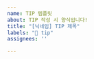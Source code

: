 ```yaml
---
name: TIP 템플릿
about: TIP 작성 시 양식입니다!
title: "[닉네임] TIP 제목"
labels: "🍯 tip"
assignees: ''

---
```


<!--
- 제목은 "[닉네임] TIP 제목"으로 부탁드립니다.
- Assignees는 꿀팁 제공자로 해주세요.
- TIP은 정해진 양식이 없습니다. 자유롭게 작성해주세요!
-->
